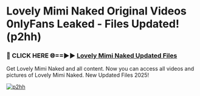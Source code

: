 # Lovely Mimi Naked Original Videos 0nlyFans Leaked - Files Updated! (p2hh)

<h3>🔴 CLICK HERE 🌐==►► <a href="https://tinyurl.com/yckcrads" rel="nofollow">Lovely Mimi Naked Updated Files</a></h3>

Get Lovely Mimi Naked and all content. Now you can access all videos and pictures of Lovely Mimi Naked. New Updated Files 2025!

[![p2hh](https://i.imgur.com/hpKpOFt.gif)](https://tinyurl.com/yckcrads)
